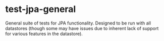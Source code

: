 test-jpa-general
================

General suite of tests for JPA functionality.
Designed to be run with all datastores (though some may have issues due
to inherent lack of support for various features in the datastore).
